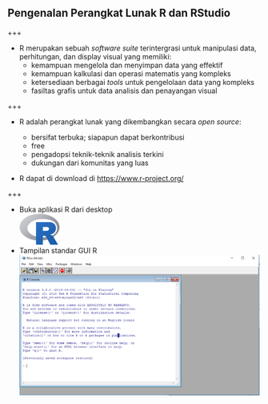 ## Pengenalan Perangkat Lunak R dan RStudio

+++

- R merupakan sebuah _software suite_ terintergrasi untuk manipulasi data, perhitungan, dan display visual yang memiliki:
    - kemampuan mengelola dan menyimpan data yang effektif
    - kemampuan kalkulasi dan operasi matematis yang kompleks
    - ketersediaan berbagai _tools_ untuk pengelolaan data yang kompleks
    - fasiltas grafis untuk data analisis dan penayangan visual

+++
 
- R adalah perangkat lunak yang dikembangkan secara _open source_:

    - bersifat terbuka; siapapun dapat berkontribusi
    - free
    - pengadopsi teknik-teknik analisis terkini
    - dukungan dari komunitas yang luas
- R dapat di download di https://www.r-project.org/

+++

- Buka aplikasi R dari desktop  
![Rlogo](assets/img/Rlogo_small.png)
- Tampilan standar GUI R  
![Rlogo](assets/img/rgui_med.png)
